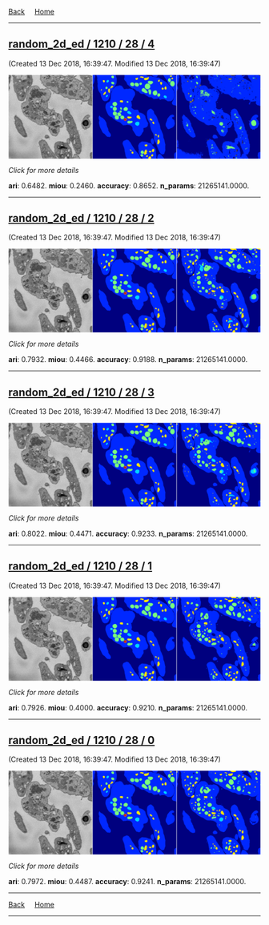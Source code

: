 
[Back](..)&nbsp;&nbsp;&nbsp;&nbsp;&nbsp;[Home](https://leapmanlab.github.io/snapshots)

---

<div class="summary"><a href="4"><h2>random_2d_ed / 1210 / 28 / 4</h2></a><p>(Created 13 Dec 2018, 16:39:47. Modified 13 Dec 2018, 16:39:47)
</p><a href="4"><img src="4/media/summary.png" align="center"></a><p>
<i>Click for more details</i>
</p></div>

**ari**: 0.6482. **miou**: 0.2460. **accuracy**: 0.8652. **n_params**: 21265141.0000. 

---

<div class="summary"><a href="2"><h2>random_2d_ed / 1210 / 28 / 2</h2></a><p>(Created 13 Dec 2018, 16:39:47. Modified 13 Dec 2018, 16:39:47)
</p><a href="2"><img src="2/media/summary.png" align="center"></a><p>
<i>Click for more details</i>
</p></div>

**ari**: 0.7932. **miou**: 0.4466. **accuracy**: 0.9188. **n_params**: 21265141.0000. 

---

<div class="summary"><a href="3"><h2>random_2d_ed / 1210 / 28 / 3</h2></a><p>(Created 13 Dec 2018, 16:39:47. Modified 13 Dec 2018, 16:39:47)
</p><a href="3"><img src="3/media/summary.png" align="center"></a><p>
<i>Click for more details</i>
</p></div>

**ari**: 0.8022. **miou**: 0.4471. **accuracy**: 0.9233. **n_params**: 21265141.0000. 

---

<div class="summary"><a href="1"><h2>random_2d_ed / 1210 / 28 / 1</h2></a><p>(Created 13 Dec 2018, 16:39:47. Modified 13 Dec 2018, 16:39:47)
</p><a href="1"><img src="1/media/summary.png" align="center"></a><p>
<i>Click for more details</i>
</p></div>

**ari**: 0.7926. **miou**: 0.4000. **accuracy**: 0.9210. **n_params**: 21265141.0000. 

---

<div class="summary"><a href="0"><h2>random_2d_ed / 1210 / 28 / 0</h2></a><p>(Created 13 Dec 2018, 16:39:47. Modified 13 Dec 2018, 16:39:47)
</p><a href="0"><img src="0/media/summary.png" align="center"></a><p>
<i>Click for more details</i>
</p></div>

**ari**: 0.7972. **miou**: 0.4487. **accuracy**: 0.9241. **n_params**: 21265141.0000. 

---

[Back](..)&nbsp;&nbsp;&nbsp;&nbsp;&nbsp;[Home](https://leapmanlab.github.io/snapshots)

---